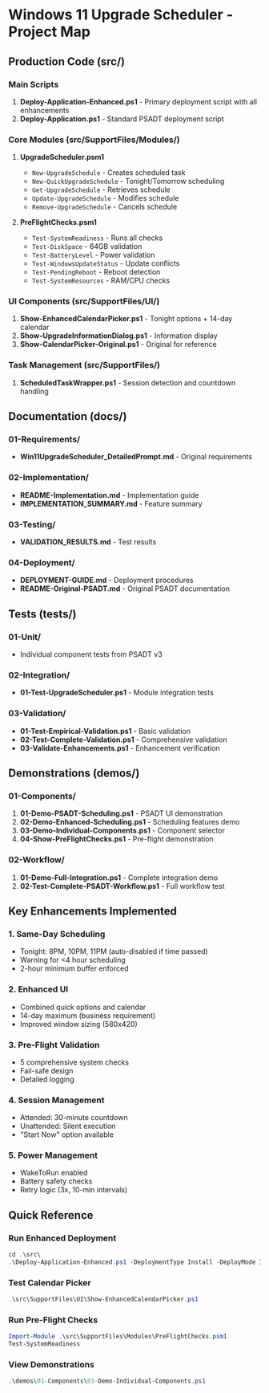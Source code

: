 # Windows 11 Upgrade Scheduler - Project Map

## Production Code (src/)

### Main Scripts
1. **Deploy-Application-Enhanced.ps1** - Primary deployment script with all enhancements
2. **Deploy-Application.ps1** - Standard PSADT deployment script

### Core Modules (src/SupportFiles/Modules/)
1. **UpgradeScheduler.psm1**
   - `New-UpgradeSchedule` - Creates scheduled task
   - `New-QuickUpgradeSchedule` - Tonight/Tomorrow scheduling
   - `Get-UpgradeSchedule` - Retrieves schedule
   - `Update-UpgradeSchedule` - Modifies schedule
   - `Remove-UpgradeSchedule` - Cancels schedule

2. **PreFlightChecks.psm1**
   - `Test-SystemReadiness` - Runs all checks
   - `Test-DiskSpace` - 64GB validation
   - `Test-BatteryLevel` - Power validation
   - `Test-WindowsUpdateStatus` - Update conflicts
   - `Test-PendingReboot` - Reboot detection
   - `Test-SystemResources` - RAM/CPU checks

### UI Components (src/SupportFiles/UI/)
1. **Show-EnhancedCalendarPicker.ps1** - Tonight options + 14-day calendar
2. **Show-UpgradeInformationDialog.ps1** - Information display
3. **Show-CalendarPicker-Original.ps1** - Original for reference

### Task Management (src/SupportFiles/)
1. **ScheduledTaskWrapper.ps1** - Session detection and countdown handling

## Documentation (docs/)

### 01-Requirements/
- **Win11UpgradeScheduler_DetailedPrompt.md** - Original requirements

### 02-Implementation/
- **README-Implementation.md** - Implementation guide
- **IMPLEMENTATION_SUMMARY.md** - Feature summary

### 03-Testing/
- **VALIDATION_RESULTS.md** - Test results

### 04-Deployment/
- **DEPLOYMENT-GUIDE.md** - Deployment procedures
- **README-Original-PSADT.md** - Original PSADT documentation

## Tests (tests/)

### 01-Unit/
- Individual component tests from PSADT v3

### 02-Integration/
- **01-Test-UpgradeScheduler.ps1** - Module integration tests

### 03-Validation/
- **01-Test-Empirical-Validation.ps1** - Basic validation
- **02-Test-Complete-Validation.ps1** - Comprehensive validation
- **03-Validate-Enhancements.ps1** - Enhancement verification

## Demonstrations (demos/)

### 01-Components/
1. **01-Demo-PSADT-Scheduling.ps1** - PSADT UI demonstration
2. **02-Demo-Enhanced-Scheduling.ps1** - Scheduling features demo
3. **03-Demo-Individual-Components.ps1** - Component selector
4. **04-Show-PreFlightChecks.ps1** - Pre-flight demonstration

### 02-Workflow/
1. **01-Demo-Full-Integration.ps1** - Complete integration demo
2. **02-Test-Complete-PSADT-Workflow.ps1** - Full workflow test

## Key Enhancements Implemented

### 1. Same-Day Scheduling
- Tonight: 8PM, 10PM, 11PM (auto-disabled if time passed)
- Warning for <4 hour scheduling
- 2-hour minimum buffer enforced

### 2. Enhanced UI
- Combined quick options and calendar
- 14-day maximum (business requirement)
- Improved window sizing (580x420)

### 3. Pre-Flight Validation
- 5 comprehensive system checks
- Fail-safe design
- Detailed logging

### 4. Session Management
- Attended: 30-minute countdown
- Unattended: Silent execution
- "Start Now" option available

### 5. Power Management
- WakeToRun enabled
- Battery safety checks
- Retry logic (3x, 10-min intervals)

## Quick Reference

### Run Enhanced Deployment
```powershell
cd .\src\
.\Deploy-Application-Enhanced.ps1 -DeploymentType Install -DeployMode Interactive
```

### Test Calendar Picker
```powershell
.\src\SupportFiles\UI\Show-EnhancedCalendarPicker.ps1
```

### Run Pre-Flight Checks
```powershell
Import-Module .\src\SupportFiles\Modules\PreFlightChecks.psm1
Test-SystemReadiness
```

### View Demonstrations
```powershell
.\demos\01-Components\03-Demo-Individual-Components.ps1
```
